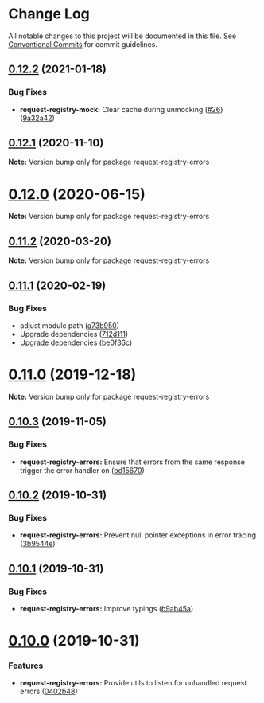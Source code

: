 # Change Log

All notable changes to this project will be documented in this file.
See [Conventional Commits](https://conventionalcommits.org) for commit guidelines.

## [0.12.2](https://github.com/namics/request-registry/compare/v0.12.1...v0.12.2) (2021-01-18)


### Bug Fixes

* **request-registry-mock:** Clear cache during unmocking ([#26](https://github.com/namics/request-registry/issues/26)) ([9a32a42](https://github.com/namics/request-registry/commit/9a32a4269145c25923d6d0863e5938b053086a4c))





## [0.12.1](https://github.com/namics/request-registry/compare/v0.12.0...v0.12.1) (2020-11-10)

**Note:** Version bump only for package request-registry-errors





# [0.12.0](https://github.com/namics/request-registry/compare/v0.11.2...v0.12.0) (2020-06-15)

**Note:** Version bump only for package request-registry-errors





## [0.11.2](https://github.com/namics/request-registry/compare/v0.11.1...v0.11.2) (2020-03-20)

**Note:** Version bump only for package request-registry-errors





## [0.11.1](https://github.com/namics/request-registry/compare/v0.11.0...v0.11.1) (2020-02-19)


### Bug Fixes

* adjust module path ([a73b950](https://github.com/namics/request-registry/commit/a73b9507d38c0bd868a4630cc6b34bf6842160a7))
* Upgrade dependencies ([712d111](https://github.com/namics/request-registry/commit/712d111616abadabb593f6ee38bd110835074b7a))
* Upgrade dependencies ([be0f36c](https://github.com/namics/request-registry/commit/be0f36cbe6912c92ddd7ba61b93bf037a601c0ae))





# [0.11.0](https://github.com/namics/request-registry/compare/v0.10.3...v0.11.0) (2019-12-18)

**Note:** Version bump only for package request-registry-errors





## [0.10.3](https://github.com/namics/request-registry/compare/v0.10.2...v0.10.3) (2019-11-05)


### Bug Fixes

* **request-registry-errors:** Ensure that errors from the same response trigger the error handler on ([bd15670](https://github.com/namics/request-registry/commit/bd15670))





## [0.10.2](https://github.com/namics/request-registry/compare/v0.10.1...v0.10.2) (2019-10-31)


### Bug Fixes

* **request-registry-errors:** Prevent null pointer exceptions in error tracing ([3b9544e](https://github.com/namics/request-registry/commit/3b9544e))





## [0.10.1](https://github.com/namics/request-registry/compare/v0.10.0...v0.10.1) (2019-10-31)


### Bug Fixes

* **request-registry-errors:** Improve typings ([b9ab45a](https://github.com/namics/request-registry/commit/b9ab45a))





# [0.10.0](https://github.com/namics/request-registry/compare/v0.9.2...v0.10.0) (2019-10-31)


### Features

* **request-registry-errors:** Provide utils to listen for unhandled request errors ([0402b48](https://github.com/namics/request-registry/commit/0402b48))
